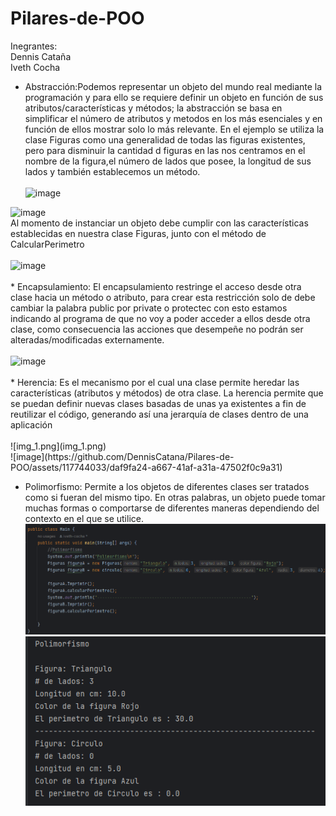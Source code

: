 # Pilares-de-POO
Inegrantes: <br>
Dennis Cataña <br>
Iveth Cocha
* Abstracción:Podemos representar un objeto del mundo real mediante la programación y para ello se requiere definir un objeto en función de sus atributos/características y métodos; la abstracción se basa en simplificar el número de atributos y metodos en los más esenciales y en función de ellos mostrar solo lo más relevante. En el ejemplo se utiliza la clase Figuras como una generalidad de todas las figuras existentes, pero para disminuir la cantidad d figuras en las nos centramos en el nombre de la figura,el número de lados que posee, la longitud de sus lados y también establecemos un método.<br>
<br><img width="281" alt="image" src="https://github.com/DennisCatana/Pilares-de-POO/assets/117743828/457b27ed-d6f7-4247-a778-b804fd2b38ca">
 <img width="610" alt="image" src="https://github.com/DennisCatana/Pilares-de-POO/assets/117743828/ff52f4be-a7b1-44ef-ac74-7a51f59cc539">
<br>
 Al momento de instanciar un objeto debe cumplir con las características establecidas en nuestra clase Figuras, junto con el método de CalcularPerimetro<br>
 <br> <img width="552" alt="image" src="https://github.com/DennisCatana/Pilares-de-POO/assets/117743828/d0b8e53d-79ef-4648-b9e5-f5196ee2ac85"><br>
<br>
* Encapsulamiento: El encapsulamiento restringe el acceso desde otra clase hacia un método o atributo, para crear esta restricción solo de debe cambiar la palabra public por private o protectec con esto estamos indicando al programa de que no voy a poder acceder a ellos desde otra clase, como consecuencia las acciones que desempeñe no podrán ser alteradas/modificadas externamente. <br>
<br> <img width="231" alt="image" src="https://github.com/DennisCatana/Pilares-de-POO/assets/117743828/f10f9d8a-9b01-4298-9c5e-32c67af02ab5"> <br>
<br>
* Herencia: Es el mecanismo por el cual una clase permite heredar las características (atributos y métodos) de otra clase. La herencia permite que se puedan definir nuevas clases basadas de unas ya existentes a fin de reutilizar el código, generando así una jerarquía de clases dentro de una aplicación<br>
<br>
  ![img_1.png](img_1.png)<br>
  ![image](https://github.com/DennisCatana/Pilares-de-POO/assets/117744033/daf9fa24-a667-41af-a31a-47502f0c9a31)

 <br>



* Polimorfismo: Permite a los objetos de diferentes clases ser tratados como si fueran del mismo tipo. En otras palabras, un objeto puede tomar muchas formas o comportarse de diferentes maneras dependiendo del contexto en el que se utilice.
![img_2.png](img_2.png)<br>
![img_3.png](img_3.png)

 


